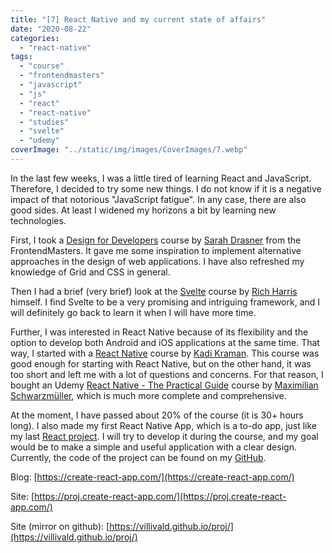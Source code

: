 ```yaml
---
title: "[7] React Native and my current state of affairs"
date: "2020-08-22"
categories:
  - "react-native"
tags:
  - "course"
  - "frontendmasters"
  - "javascript"
  - "js"
  - "react"
  - "react-native"
  - "studies"
  - "svelte"
  - "udemy"
coverImage: "../static/img/images/CoverImages/7.webp"
---
```


In the last few weeks, I was a little tired of learning React and JavaScript. Therefore, I decided to try some new things. I do not know if it is a negative impact of that notorious "JavaScript fatigue". In any case, there are also good sides. At least I widened my horizons a bit by learning new technologies.

First, I took a [Design for Developers](https://frontendmasters.com/courses/design-for-developers/) course by [Sarah Drasner](https://www.linkedin.com/in/sarahdrasner/) from the FrontendMasters. It gave me some inspiration to implement alternative approaches in the design of web applications. I have also refreshed my knowledge of Grid and CSS in general.

Then I had a brief (very brief) look at the [Svelte](https://frontendmasters.com/courses/svelte/) course by [Rich Harris](https://twitter.com/Rich_Harris) himself. I find Svelte to be a very promising and intriguing framework, and I will definitely go back to learn it when I will have more time.

Further, I was interested in React Native because of its flexibility and the option to develop both Android and iOS applications at the same time. That way, I started with a [React Native](https://frontendmasters.com/courses/react-native-v2/) course by [Kadi Kraman](https://www.linkedin.com/in/kadi-kraman-922a7277/). This course was good enough for starting with React Native, but on the other hand, it was too short and left me with a lot of questions and concerns. For that reason, I bought an Udemy [React Native - The Practical Guide](https://www.udemy.com/course/react-native-the-practical-guide/) course by [Maximilian Schwarzmüller](https://www.linkedin.com/in/maximilian-schwarzm%C3%BCller-66b152a5/), which is much more complete and comprehensive.

At the moment, I have passed about 20% of the course (it is 30+ hours long). I also made my first React Native App, which is a to-do app, just like my last [React project](https://create-react-app.com/react-todo-app/). I will try to develop it during the course, and my goal would be to make a simple and useful application with a clear design. Currently, the code of the project can be found on my [GitHub](https://github.com/villivald/react_native_todo_app).

Blog: [https://create-react-app.com/](https://create-react-app.com/)

Site: [https://proj.create-react-app.com/](https://proj.create-react-app.com/)

Site (mirror on github): [https://villivald.github.io/proj/](https://villivald.github.io/proj/)
